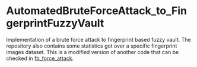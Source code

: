 # AutomatedBruteForceAttack_to_FingerprintFuzzyVault
Implementation of a brute force attack to fingerprint based fuzzy vault. The repository also contains some statistics got over a specific fingerprint images dataset. This is a modified version of another code that can be checked in [fb_force_attack](https://github.com/vazpeitiah/fb_force_attack).
